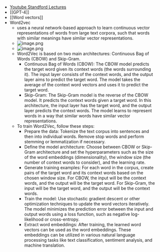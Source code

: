 - [Youtube Standford Lectures](https://www.youtube.com/watch?v=rmVRLeJRkl4&list=PLoROMvodv4rOSH4v6133s9LFPRHjEmbmJ)
- [[GPT-4]]
- [[Word vectors]]
- Word2vec
	- uses a neural network-based approach to learn continuous vector representations of words from large text corpora, such that words with similar meanings have similar vector representations.
	- ![image.png](../assets/image_1680574531758_0.png)
	- ![image.png](../assets/image_1680574684948_0.png)
	- Word2Vec is based on two main architectures: Continuous Bag of Words (CBOW) and Skip-Gram.
		- Continuous Bag of Words (CBOW): The CBOW model predicts the target word given its context words (the words surrounding it). The input layer consists of the context words, and the output layer aims to predict the target word. The model takes the average of the context word vectors and uses it to predict the target word.
		- Skip-Gram: The Skip-Gram model is the reverse of the CBOW model. It predicts the context words given a target word. In this architecture, the input layer has the target word, and the output layer predicts the context words. The model learns to represent words in a way that similar words have similar vector representations.
	- To train Word2Vec, follow these steps:
		- Prepare the data: Tokenize the text corpus into sentences and then into individual words. Remove stop words and perform stemming or lemmatization if necessary.
		- Define the model architecture: Choose between CBOW or Skip-Gram architecture and set the hyperparameters such as the size of the word embeddings (dimensionality), the window size (the number of context words to consider), and the learning rate.
		- Generate training examples: For each word in the corpus, create pairs of the target word and its context words based on the chosen window size. For CBOW, the input will be the context words, and the output will be the target word. For Skip-Gram, the input will be the target word, and the output will be the context words.
		- Train the model: Use stochastic gradient descent or other optimization techniques to update the word vectors iteratively. The model minimizes the prediction error between the input and output words using a loss function, such as negative log-likelihood or cross-entropy.
		- Extract word embeddings: After training, the learned word vectors can be used as the word embeddings. These embeddings can be utilized in various natural language processing tasks like text classification, sentiment analysis, and machine translation.